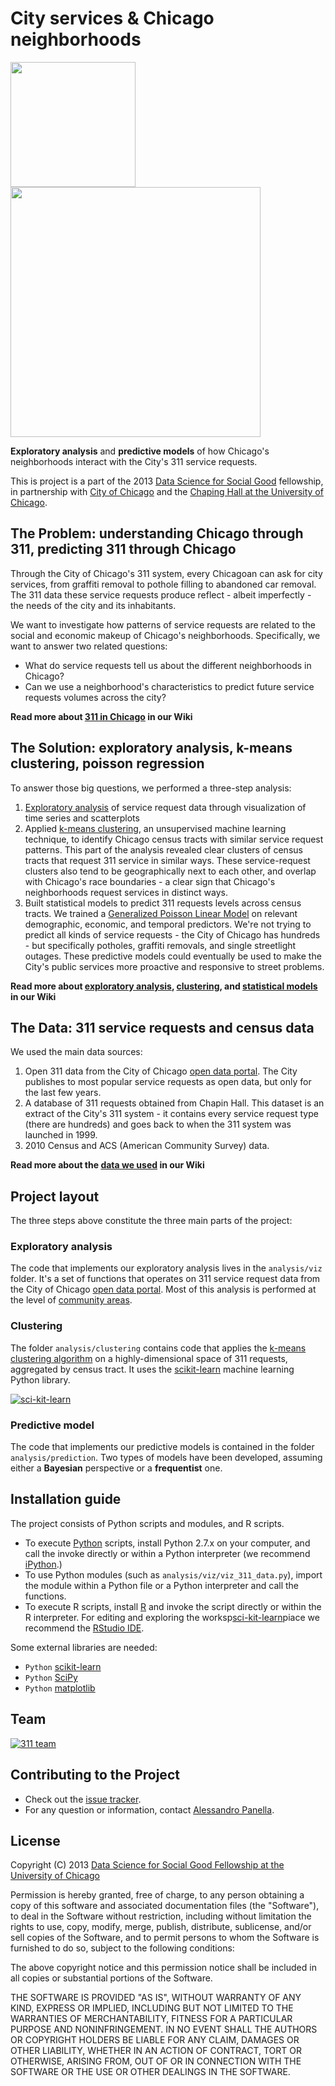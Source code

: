 # City services & Chicago neighborhoods
<a href="http://www.cityofchicago.org"><img src="http://dssg.io/img/partners/city.jpg" width="200"></a>
<a href="http://www.chapinhall.org"><img src="http://dssg.io/img/partners/chapin.jpg" width="400"></a>

**Exploratory analysis** and **predictive models** of how Chicago's neighborhoods interact with the City's 311 service requests.

This is project is a part of the 2013 [Data Science for Social Good](http://www.dssg.io) fellowship, in partnership with [City of Chicago](http://www.cityofchicago.org) and the [Chaping Hall at the University of Chicago](http://www.chapinhall.org).

## The Problem: understanding Chicago through 311, predicting 311 through Chicago
Through the City of Chicago's 311 system, every Chicagoan can ask for city services, from graffiti removal to pothole filling to abandoned car removal. The 311 data these service requests produce reflect - albeit imperfectly - the needs of the city and its inhabitants.

We want to investigate how patterns of service requests are related to the social and economic makeup of Chicago's neighborhoods. Specifically, we want to answer two related questions: 

- What do service requests tell us about the different neighborhoods in Chicago? 
- Can we use a neighborhood's characteristics to predict future service requests volumes across the city?

**Read more about [311 in Chicago](https://github.com/dssg/411-on-311/wiki/problem) in our Wiki**

## The Solution: exploratory analysis, k-means clustering, poisson regression
To answer those big questions, we performed a three-step analysis:

1. [Exploratory analysis](http://en.wikipedia.org/wiki/Exploratory_data_analysis) of service request data through visualization of time series and scatterplots
2. Applied [k-means clustering](http://en.wikipedia.org/wiki/K-means_clustering), an unsupervised machine learning technique, to identify Chicago census tracts with similar service request patterns. This part of the analysis revealed clear clusters of census tracts that request 311 service in similar ways. These service-request clusters also tend to be geographically next to each other, and overlap with Chicago's race boundaries - a clear sign that Chicago's neighborhoods request services in distinct ways.
3. Built statistical models to predict 311 requests levels across census tracts. We trained a [Generalized Poisson Linear Model](http://en.wikipedia.org/wiki/Poisson_regression) on relevant demographic, economic, and temporal predictors. We're not trying to predict all kinds of service requests - the City of Chicago has hundreds - but specifically potholes, graffiti removals, and single streetlight outages. These predictive models could eventually be used to make the City's public services more proactive and responsive to street problems.

**Read more about [exploratory analysis](https://github.com/dssg/411-on-311/wiki/exploratory-analysis), [clustering](https://github.com/dssg/411-on-311/wiki/clustering-analysis), and [statistical models](https://github.com/dssg/411-on-311/wiki/statistical-models) in our Wiki**

## The Data: 311 service requests and census data
We used the main data sources:
 
1. Open 311 data from the City of Chicago [open data portal](http://data.cityofchicago.org). The City publishes to most popular service requests as open data, but only for the last few years.
2. A database of 311 requests obtained from Chapin Hall. This dataset is an extract of the City's 311 system - it contains every service request type (there are hundreds) and goes back to when the 311 system was launched in 1999.
3. 2010 Census and ACS (American Community Survey) data.

**Read more about the [data we used](https://github.com/dssg/411-on-311/wiki/data) in our Wiki**


## Project layout
The three steps above constitute the three main parts of the project:

### Exploratory analysis
The code that implements our exploratory analysis lives in the `analysis/viz` folder. It's a set of functions that operates on 311 service request data from the City of Chicago [open data portal](http://data.cityofchicago.org). Most of this analysis is performed at the level of [community areas](en.wikipedia.org/wiki/Community_areas_in_Chicago).

### Clustering
The folder `analysis/clustering` contains code that applies the [k-means clustering algorithm](http://en.wikipedia.org/wiki/K-means_clustering) on a highly-dimensional space of 311 requests, aggregated by census tract. It uses the [scikit-learn](http://scikit-learn.org) machine learning Python library.

[![sci-kit-learn](http://scikit-learn.org/stable/_static/scikit-learn-logo-small.png)](http://scikit-learn.org)

### Predictive model
The code that implements our predictive models is contained in the folder `analysis/prediction`. Two types of models have been developed, assuming either a **Bayesian** perspective or a **frequentist** one.

## Installation guide
The project consists of Python scripts and modules, and R scripts.

- To execute [Python](http://www.python.org/) scripts, install Python 2.7.x on your computer, and call the invoke directly or within a Python interpreter (we recommend [iPython](http://ipython.org/).)
- To use Python modules (such as `analysis/viz/viz_311_data.py`), import the module within a Python file or a Python interpreter and call the functions.
- To execute R scripts, install [R](http://www.r-project.org/) and invoke the script directly or within the R interpreter. For editing and exploring the worksp[sci-kit-learn](http://scikit-learn.org/stable/_static/scikit-learn-logo-small.png)piace we recommend the [RStudio IDE](http://www.rstudio.com/ide/).

Some external libraries are needed:
- `Python` [scikit-learn](http://scikit-learn.org)
- `Python` [SciPy](http://www.scipy.org/)
- `Python` [matplotlib](http://matplotlib.org/)


## Team
[![311 team](http://dssg.io/img/people/teams/311.png)](http://dssg.io/people)

## Contributing to the Project
- Check out the [issue tracker](https://github.com/dssg/dssg-Indices-project/issues?page=1&state=open).
- For any question or information, contact [Alessandro Panella](mailto:apanel2@uic.edu).
 
## License

Copyright (C) 2013 [Data Science for Social Good Fellowship at the University of Chicago](http://dssg.io)

Permission is hereby granted, free of charge, to any person obtaining a copy of this software and associated documentation files (the "Software"), to deal in the Software without restriction, including without limitation the rights to use, copy, modify, merge, publish, distribute, sublicense, and/or sell copies of the Software, and to permit persons to whom the Software is furnished to do so, subject to the following conditions:

The above copyright notice and this permission notice shall be included in all copies or substantial portions of the Software.

THE SOFTWARE IS PROVIDED "AS IS", WITHOUT WARRANTY OF ANY KIND, EXPRESS OR IMPLIED, INCLUDING BUT NOT LIMITED TO THE WARRANTIES OF MERCHANTABILITY, FITNESS FOR A PARTICULAR PURPOSE AND NONINFRINGEMENT. IN NO EVENT SHALL THE AUTHORS OR COPYRIGHT HOLDERS BE LIABLE FOR ANY CLAIM, DAMAGES OR OTHER LIABILITY, WHETHER IN AN ACTION OF CONTRACT, TORT OR OTHERWISE, ARISING FROM, OUT OF OR IN CONNECTION WITH THE SOFTWARE OR THE USE OR OTHER DEALINGS IN THE SOFTWARE.
